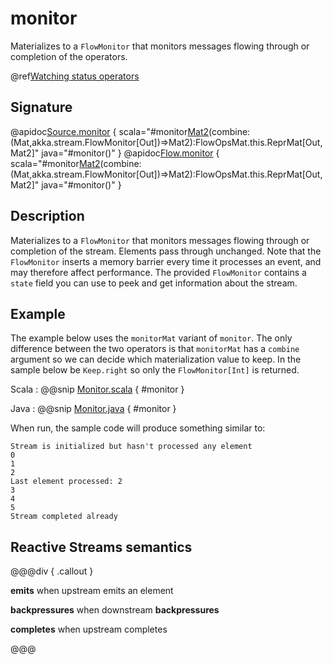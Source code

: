 # monitor

Materializes to a `FlowMonitor` that monitors messages flowing through or completion of the operators.

@ref[Watching status operators](../index.md#watching-status-operators)

## Signature

@apidoc[Source.monitor](Source) { scala="#monitor[Mat2]()(combine:(Mat,akka.stream.FlowMonitor[Out])=&gt;Mat2):FlowOpsMat.this.ReprMat[Out,Mat2]" java="#monitor()" }
@apidoc[Flow.monitor](Flow) { scala="#monitor[Mat2]()(combine:(Mat,akka.stream.FlowMonitor[Out])=&gt;Mat2):FlowOpsMat.this.ReprMat[Out,Mat2]" java="#monitor()" }


## Description

Materializes to a `FlowMonitor` that monitors messages flowing through or completion of the stream. Elements 
pass through unchanged. Note that the `FlowMonitor` inserts a memory barrier every time it processes an
event, and may therefore affect performance. The provided `FlowMonitor` contains a `state` field you can use to peek
and get information about the stream. 

## Example

The example below uses the `monitorMat` variant of `monitor`. The only difference between the two operators is 
that `monitorMat` has a `combine` argument so we can decide which materialization value to keep. In the sample 
below be `Keep.right` so only the `FlowMonitor[Int]` is returned. 

Scala
:   @@snip [Monitor.scala](/gemini-docs/src/test/scala/docs/stream/operators/sourceorflow/Monitor.scala) { #monitor }

Java
:   @@snip [Monitor.java](/gemini-docs/src/test/java/jdocs/stream/operators/sourceorflow/Monitor.java) { #monitor }

When run, the sample code will produce something similar to:

```
Stream is initialized but hasn't processed any element
0
1
2
Last element processed: 2
3
4
5
Stream completed already
``` 


## Reactive Streams semantics

@@@div { .callout }

**emits** when upstream emits an element

**backpressures** when downstream **backpressures**

**completes** when upstream completes

@@@

